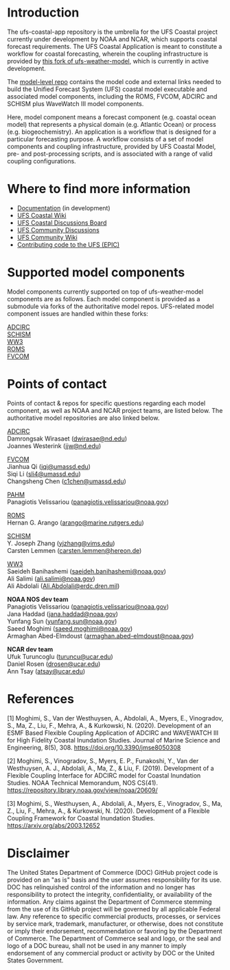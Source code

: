 # Introduction 
The ufs-coastal-app repository is the umbrella for the UFS Coastal project currently under development by NOAA and NCAR, which supports coastal forecast requirements. The UFS Coastal Application is meant to constitute a workflow for coastal forecasting, wherein the coupling infrastructure is provided by [this fork of  ufs-weather-model](https://github.com/oceanmodeling/ufs-weather-model), which is currently in active development.

The [model-level repo](https://github.com/oceanmodeling/ufs-weather-model) contains the model code and external links needed to build the Unified Forecast System (UFS) coastal model executable and associated model components, including the ROMS, FVCOM, ADCIRC and SCHISM plus WaveWatch III model components. 

Here, model component means a forecast component (e.g. coastal ocean model) that represents a physical domain (e.g. Atlantic Ocean) or process (e.g. biogeochemistry). An application is a workflow that is designed for a particular forecasting purpose. A workflow consists of a set of model components and coupling infrastructure, provided by UFS Coastal Model, pre- and post-processing scripts, and is associated with a range of valid coupling configurations. 

# Where to find more information 
* [Documentation](https://ufs-coastal-application.readthedocs.io/en/latest/index.html) (in development)
* [UFS Coastal Wiki](https://github.com/oceanmodeling/ufs-weather-model/wiki/) 
* [UFS Coastal Discussions Board](https://github.com/oceanmodeling/ufs-weather-model/discussions)
* [UFS Community Discussions](https://github.com/orgs/ufs-community/discussions)
* [UFS Community Wiki](https://github.com/ufs-community/ufs/wiki)
* [Contributing code to the UFS (EPIC)](https://github.com/ufs-community/ufs/wiki)

# Supported model components
Model components currently supported on top of ufs-weather-model components are as follows. Each model component is provided as a submodule via forks of the authoritative model repos. UFS-related model component issues are handled within these forks:

[ADCIRC](https://github.com/oceanmodeling/adcirc)\
[SCHISM](https://github.com/oceanmodeling/schism)\
[WW3](https://github.com/oceanmodeling/WW3)\
[ROMS](https://github.com/oceanmodeling/roms)\
[FVCOM](https://github.com/oceanmodeling/FVCOM)

# Points of contact
Points of contact & repos for specific questions regarding each model component, as well as NOAA and NCAR project teams, are listed below. The authoritative model repositories are also linked below. 

[ADCIRC](https://github.com/adcirc/adcirc)\
Damrongsak Wirasaet (dwirasae@nd.edu)\
Joannes Westerink (jjw@nd.edu) 

[FVCOM](https://github.com/FVCOM-GitHub)\
Jianhua Qi (jqi@umassd.edu)\
Siqi Li (sli4@umassd.edu)\
Changsheng Chen (c1chen@umassd.edu)			

[PAHM](https://github.com/noaa-ocs-modeling/PaHM)\
Panagiotis Velissariou (panagiotis.velissariou@noaa.gov)

[ROMS](https://github.com/myroms/roms)\
Hernan G. Arango (arango@marine.rutgers.edu)

[SCHISM](https://github.com/schism-dev/schism)\
Y. Joseph Zhang (yjzhang@vims.edu)\
Carsten Lemmen (carsten.lemmen@hereon.de)

[WW3](https://github.com/NOAA-EMC/WW3)\
Saeideh Banihashemi (saeideh.banihashemi@noaa.gov)\
Ali Salimi (ali.salimi@noaa.gov)\
Ali Abdolali (Ali.Abdolali@erdc.dren.mil)

**NOAA NOS dev team**\
Panagiotis Velissariou (panagiotis.velissariou@noaa.gov)\
Jana Haddad (jana.haddad@noaa.gov)\
Yunfang Sun (yunfang.sun@noaa.gov)\
Saeed Moghimi (saeed.moghimi@noaa.gov)\
Armaghan Abed-Elmdoust (armaghan.abed-elmdoust@noaa.gov)	

**NCAR dev team**\
Ufuk Turuncoglu (turuncu@ucar.edu)\
Daniel Rosen (drosen@ucar.edu)\
Ann Tsay (atsay@ucar.edu)					

# References
[1] Moghimi, S., Van der Westhuysen, A., Abdolali, A., Myers, E., Vinogradov, S., Ma, Z., Liu, F., Mehra, A., & Kurkowski, N. (2020). Development of an ESMF Based Flexible Coupling Application of ADCIRC and WAVEWATCH III for High Fidelity Coastal Inundation Studies. Journal of Marine Science and Engineering, 8(5), 308. https://doi.org/10.3390/jmse8050308

[2] Moghimi, S., Vinogradov, S., Myers, E. P., Funakoshi, Y., Van der Westhuysen, A. J., Abdolali, A., Ma, Z., & Liu, F. (2019). Development of a Flexible Coupling Interface for ADCIRC model for Coastal Inundation Studies. NOAA Technical Memorandum, NOS CS(41). https://repository.library.noaa.gov/view/noaa/20609/

[3] Moghimi, S., Westhuysen, A., Abdolali, A., Myers, E., Vinogradov, S., Ma, Z., Liu, F., Mehra, A., & Kurkowski, N. (2020). Development of a Flexible Coupling Framework for Coastal Inundation Studies. https://arxiv.org/abs/2003.12652

# Disclaimer
The United States Department of Commerce (DOC) GitHub project code is provided on an "as is" basis and the user assumes responsibility for its use. DOC has relinquished control of the information and no longer has responsibility to protect the integrity, confidentiality, or availability of the information. Any claims against the Department of Commerce stemming from the use of its GitHub project will be governed by all applicable Federal law. Any reference to specific commercial products, processes, or services by service mark, trademark, manufacturer, or otherwise, does not constitute or imply their endorsement, recommendation or favoring by the Department of Commerce. The Department of Commerce seal and logo, or the seal and logo of a DOC bureau, shall not be used in any manner to imply endorsement of any commercial product or activity by DOC or the United States Government.


